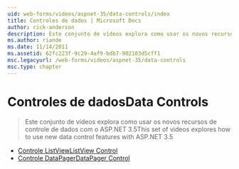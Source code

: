 ```yaml
---
uid: web-forms/videos/aspnet-35/data-controls/index
title: Controles de dados | Microsoft Docs
author: rick-anderson
description: Este conjunto de vídeos explora como usar os novos recursos de controle de dados com o ASP.NET 3.5
ms.author: riande
ms.date: 11/14/2011
ms.assetid: 62fc223f-9c29-4af9-bdb7-902103d5cff1
msc.legacyurl: /web-forms/videos/aspnet-35/data-controls
msc.type: chapter
---
```

<a name="data-controls"></a><span data-ttu-id="31274-103">Controles de dados</span><span class="sxs-lookup"><span data-stu-id="31274-103">Data Controls</span></span>
====================
> <span data-ttu-id="31274-104">Este conjunto de vídeos explora como usar os novos recursos de controle de dados com o ASP.NET 3.5</span><span class="sxs-lookup"><span data-stu-id="31274-104">This set of videos explores how to use new data control features with ASP.NET 3.5</span></span>


- [<span data-ttu-id="31274-105">Controle ListView</span><span class="sxs-lookup"><span data-stu-id="31274-105">ListView Control</span></span>](the-listview-control.md)
- [<span data-ttu-id="31274-106">Controle DataPager</span><span class="sxs-lookup"><span data-stu-id="31274-106">DataPager Control</span></span>](the-datapager-control.md)

